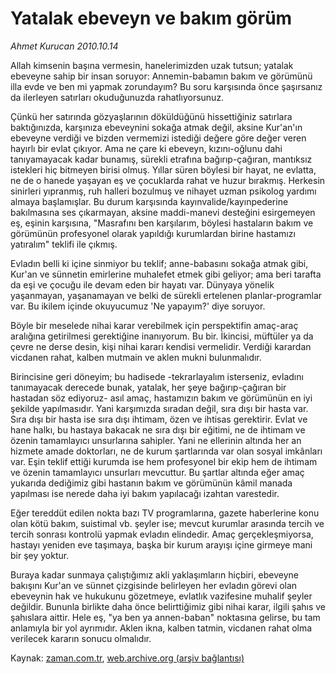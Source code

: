 # Yatalak ebeveyn ve bakım görüm

*Ahmet Kurucan 2010.10.14*

<td class="news-spot">
<p>Allah kimsenin başına vermesin, hanelerimizden uzak tutsun; yatalak ebeveyne sahip bir insan soruyor: Annemin-babamın bakım ve görümünü illa evde ve ben mi yapmak zorundayım? Bu soru karşısında önce şaşırsanız da ilerleyen satırları okuduğunuzda rahatlıyorsunuz.</p>
<p><p>Çünkü her satırında gözyaşlarının döküldüğünü hissettiğiniz satırlara baktığınızda, karşınıza ebeveynini sokağa atmak değil, aksine Kur'an'ın ebeveyne verdiği ve bizden vermemizi istediği değere göre değer veren hayırlı bir evlat çıkıyor. Ama ne çare ki ebeveyn, kızını-oğlunu dahi tanıyamayacak kadar bunamış, sürekli etrafına bağırıp-çağıran, mantıksız istekleri hiç bitmeyen birisi olmuş. Yıllar süren böylesi bir hayat, ne evlatta, ne de o hanede yaşayan eş ve çocuklarda rahat ve huzur bırakmış. Herkesin sinirleri yıpranmış, ruh halleri bozulmuş ve nihayet uzman psikolog yardımı almaya başlamışlar. Bu durum karşısında kayınvalide/kayınpederine bakılmasına ses çıkarmayan, aksine maddi-manevi desteğini esirgemeyen eş, eşinin karşısına, "Masrafını ben karşılarım, böylesi hastaların bakım ve görümünün profesyonel olarak yapıldığı kurumlardan birine hastamızı yatıralım" teklifi ile çıkmış.
<p>Evladın belli ki içine sinmiyor bu teklif; anne-babasını sokağa atmak gibi, Kur'an ve sünnetin emirlerine muhalefet etmek gibi geliyor; ama beri tarafta da eşi ve çocuğu ile devam eden bir hayatı var. Dünyaya yönelik yaşanmayan, yaşanamayan ve belki de sürekli ertelenen planlar-programlar var. Bu ikilem içinde okuyucumuz 'Ne yapayım?' diye soruyor.
<p>Böyle bir meselede nihai karar verebilmek için perspektifin amaç-araç aralığına getirilmesi gerektiğine inanıyorum. Bu bir. İkincisi, müftüler ya da çevre ne derse desin, kişi nihai kararı kendisi vermelidir. Verdiği karardan vicdanen rahat, kalben mutmain ve aklen mukni bulunmalıdır.
<p>Birincisine geri döneyim; bu hadisede -tekrarlayalım isterseniz, evladını tanımayacak derecede bunak, yatalak, her şeye bağırıp-çağıran bir hastadan söz ediyoruz- asıl amaç, hastamızın bakım ve görümünün en iyi şekilde yapılmasıdır. Yani karşımızda sıradan değil, sıra dışı bir hasta var. Sıra dışı bir hasta ise sıra dışı ihtimam, özen ve ihtisas gerektirir. Evlat ve hane halkı, bu hastaya bakacak ne sıra dışı bir eğitimi, ne de ihtimam ve özenin tamamlayıcı unsurlarına sahipler. Yani ne ellerinin altında her an hizmete amade doktorları, ne de kurum şartlarında var olan sosyal imkânları var. Eşin teklif ettiği kurumda ise hem profesyonel bir ekip hem de ihtimam ve özenin tamamlayıcı unsurları mevcuttur. Bu şartlar altında eğer amaç yukarıda dediğimiz gibi hastanın bakım ve görümünün kâmil manada yapılması ise nerede daha iyi bakım yapılacağı izahtan varestedir.
<p>Eğer tereddüt edilen nokta bazı TV programlarına, gazete haberlerine konu olan kötü bakım, suistimal vb. şeyler ise; mevcut kurumlar arasında tercih ve tercih sonrası kontrolü yapmak evladın elindedir. Amaç gerçekleşmiyorsa, hastayı yeniden eve taşımaya, başka bir kurum arayışı içine girmeye mani bir şey yoktur.
<p>Buraya kadar sunmaya çalıştığımız akli yaklaşımların hiçbiri, ebeveyne bakışını Kur'an ve sünnet çizgisinde belirleyen her evladın görevi olan ebeveynin hak ve hukukunu gözetmeye, evlatlık vazifesine muhalif şeyler değildir. Bununla birlikte daha önce belirttiğimiz gibi nihai karar, ilgili şahıs ve şahıslara aittir. Hele eş, "ya ben ya annen-baban" noktasına gelirse, bu tam anlamıyla bir yol ayrımıdır. Aklen ikna, kalben tatmin, vicdanen rahat olma verilecek kararın sonucu olmalıdır. </p>
<a href="http://web.archive.org/web/20101130215206/mailto:a.kurucan@zaman.com.tr">
</a></p></p></p></p></p></p></td>

Kaynak: [zaman.com.tr](http://zaman.com.tr/yazar.do?yazino=1039961), [web.archive.org (arşiv bağlantısı)](http://web.archive.org/web/20101130215206/http://zaman.com.tr/yazar.do?yazino=1039961)

